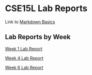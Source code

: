 # CSE15L Lab Reports

Link to [Markdown Basics](https://rar001.github.io/cse15l-lab-reports/markdownbasics.html)

## Lab Reports by Week
[Week 1 Lab Report](https://rar001.github.io/cse15l-lab-reports/lab-report-1-week-2.html)

[Week 4 Lab Report](https://rar001.github.io/cse15l-lab-reports/lab-report-2-week-4.html)

[Week 6 Lab Report](https://rar001.github.io/cse15l-lab-reports/lab-report-3-week-6.html)
